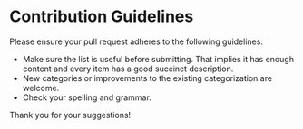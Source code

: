 # Contribution Guidelines

Please ensure your pull request adheres to the following guidelines:

- Make sure the list is useful before submitting. That implies it has enough content and every item has a good succinct description.
- New categories or improvements to the existing categorization are welcome.
- Check your spelling and grammar.

Thank you for your suggestions!
